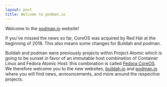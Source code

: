 ```yaml
---
layout: post
title: Welcome to podman.io
---
```


Welcome to the [podman.io](https://podman.io) website!

<!--readmore-->

If you've missed the news so far, CoreOS was acquired by Red Hat at the beginning of 2018. This also means some changes for Buildah and podman.

Buildah and podman were previously projects within Project Atomic which is going to be sunset in favor of an immutable host combination of Container Linux and Fedora Atomic Host: this combination is called [Fedora CoreOS](https://coreos.fedoraproject.org). We therefore welcome you to the new websites, [buildah.io](https://buildah.io) and [podman.io](https://podman.io) where you will find news, announcements, and more around the respective projects.
